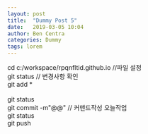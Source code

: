 ```yaml
---
layout: post
title:  "Dummy Post 5"
date:   2019-03-05 10:04
author: Ben Centra
categories: Dummy
tags: lorem
---
```

cd c:/workspace/rpqnfltid.github.io  //파일 설정
 <br/>
git status   	// 변경사항 확인
 <br/>
git add *      
 <br/>
git status
 <br/>
git commit -m"@@"		// 커맨드작성 오늘작업 
 <br/>
git status
 <br/>
git push
